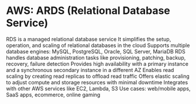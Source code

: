 # AWS: ARDS (Relational Database Service)

RDS is a managed relational database service
It simplifies the setup, operation, and scaling of relational databases in the cloud
Supports multiple database engines: MySQL, PostgreSQL, Oracle, SQL Server, MariaDB
RDS handles database administration tasks like provisioning, patching, backup, recovery, failure detection
Provides high availability with a primary instance and a synchronous secondary instance in a different AZ
Enables read scaling by creating read replicas to offload read traffic
Offers elastic scaling to adjust compute and storage resources with minimal downtime
Integrates with other AWS services like EC2, Lambda, S3
Use cases: web/mobile apps, SaaS apps, ecommerce, online gaming
